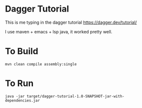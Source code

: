 # Dagger Tutorial
This is me typing in the dagger tutorial https://dagger.dev/tutorial/

I use maven + emacs + lsp java, it worked pretty well.

# To Build
`mvn clean compile assembly:single` 

# To Run
`java -jar target/dagger-tutorial-1.0-SNAPSHOT-jar-with-dependencies.jar`
